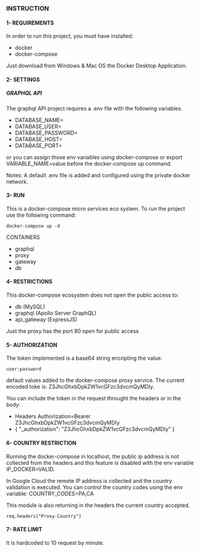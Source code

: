 ### INSTRUCTION

#### 1- REQUIREMENTS

In order to run this project, you must have installed:

- docker
- docker-compose

Just download from Windows & Mac OS the Docker Desktop Application.

#### 2- SETTINGS

##### GRAPHQL API
The graphql API project requires a .env file with the following variables.

- DATABASE_NAME=
- DATABASE_USER=
- DATABASE_PASSWORD=
- DATABASE_HOST=
- DATABASE_PORT=

or you can assign those env variables using docker-compose or export VARIABLE_NAME=value before the docker-compose up command.

Notes: A default .env file is added and configured using the private docker network.

#### 3- RUN

This is a docker-compose micro services eco system. To run the project use the following command:

`docker-compose up -d`

CONTAINERS

- graphql
- proxy
- gateway
- db

#### 4- RESTRICTIONS

This docker-compose ecosystem does not open the public access to:

- db (MySQL)
- graphql (Apollo Server GraphQL)
- api_gateway (ExpressJS)

Just the proxy has the port 80 open for public access

#### 5- AUTHORIZATION

The token implemented is a base64 string encripting the value:

`user:password`

default values added to the docker-compose proxy service. The current encoded toke is: Z3JhcGhxbDpkZW1vcGFzc3dvcmQyMDIy.

You can include the token in the request throught the headers or in the body:

- Headers Authorization=Bearer Z3JhcGhxbDpkZW1vcGFzc3dvcmQyMDIy
- { "_authorization": "Z3JhcGhxbDpkZW1vcGFzc3dvcmQyMDIy" }

#### 6- COUNTRY RESTRICTION

Running the docker-compose in localhost, the public ip address is not collected from the headers and this feature is disabled with 
the env variable IP_DOCKER=VALID.

In Google Cloud the remote IP address is collected and the country validation is executed. You can control the country codes using the
env variable: COUNTRY_CODES=PA,CA

This module is also returning in the headers the current country accepted.

`req.headers["Proxy-Country"]`

#### 7- RATE LIMIT

It is hardcoded to 10 request by minute.
